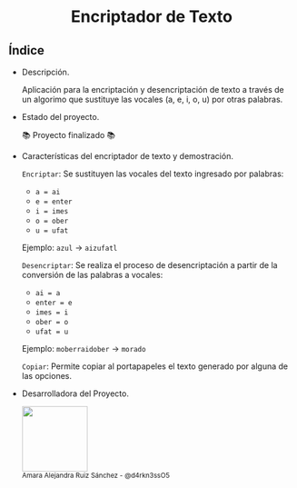 <h1 align="center">Encriptador de Texto</h1>

## Índice

* Descripción.

  Aplicación para la encriptación y desencriptación de texto a través de un algorimo que sustituye las vocales (a, e, i, o, u) por otras palabras. 
  
* Estado del proyecto.

  :books: Proyecto finalizado :books:

* Características del encriptador de texto y demostración.

  `Encriptar`: Se sustituyen las vocales del texto ingresado por palabras:

    - `a = ai`
    - `e = enter`
    - `i = imes`
    - `o = ober` 
    - `u = ufat`

  Ejemplo: `azul` -> `aizufatl`

  `Desencriptar`: Se realiza el proceso de desencriptación a partir de la conversión de las palabras a vocales:

    - `ai = a`
    - `enter = e`
    - `imes = i`
    - `ober = o` 
    - `ufat = u`

  Ejemplo: `moberraidober` -> `morado`

  `Copiar`: Permite copiar al portapapeles el texto generado por alguna de las opciones.

* Desarrolladora del Proyecto.

  <img src="https://avatars.githubusercontent.com/u/172698816?v=4" width=115><br><sub>Amara Alejandra Ruiz Sánchez - @d4rkn3ssO5</sub>
